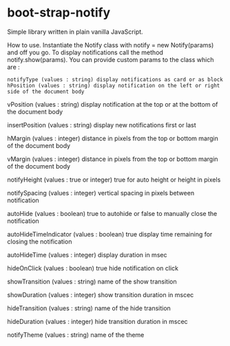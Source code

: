 # boot-strap-notify
Simple library written in plain vanilla JavaScript.

How to use.
Instantiate the Notify class with notify = new Notify(params) and off you go. To display notifications call the method notify.show(params). You can provide custom params to the class which are :
	
	notifyType (values : string) display notifications as card or as block
	hPosition (values : string) display notification on the left or right side of the document body

vPosition (values : string) display notification at the top or at the bottom of the document body

insertPosition (values : string) display new notifications first or last

hMargin	(values : integer) distance in pixels from the top or bottom margin of the document body

vMargin (values : integer) distance in pixels from the top or bottom margin of the document body

notifyHeight (values : true or integer) true for auto height or height in pixels

notifySpacing (values : integer) vertical spacing in pixels between notification

autoHide (values : boolean) true to autohide or false to manually close the notification

autoHideTimeIndicator (values : boolean) true display time remaining for closing the notification

autoHideTime (values : integer) display duration in msec

hideOnClick (values : boolean) true hide notification on click   

showTransition (values : string) name of the show transition 

showDuration (values : integer) show transition duration in mscec

hideTransition (values : string) name of the hide transition

hideDuration (values : integer) hide transition duration in mscec

notifyTheme (values : string) name of the theme
					  
	
	
	

